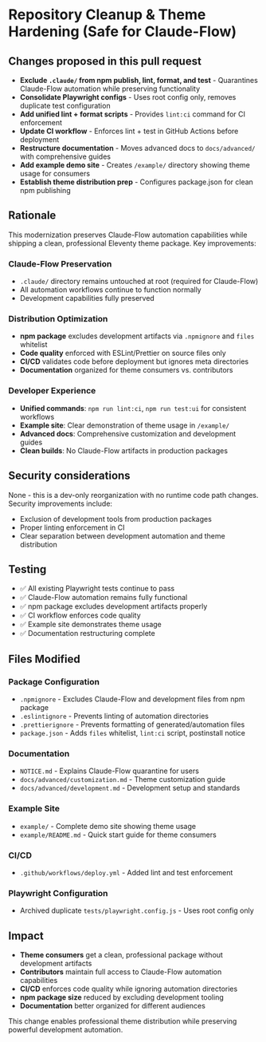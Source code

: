 # Repository Cleanup & Theme Hardening (Safe for Claude-Flow)

## Changes proposed in this pull request

- **Exclude `.claude/` from npm publish, lint, format, and test** - Quarantines
  Claude-Flow automation while preserving functionality
- **Consolidate Playwright configs** - Uses root config only, removes duplicate
  test configuration
- **Add unified lint + format scripts** - Provides `lint:ci` command for CI
  enforcement
- **Update CI workflow** - Enforces lint + test in GitHub Actions before
  deployment
- **Restructure documentation** - Moves advanced docs to `docs/advanced/` with
  comprehensive guides
- **Add example demo site** - Creates `/example/` directory showing theme usage
  for consumers
- **Establish theme distribution prep** - Configures package.json for clean npm
  publishing

## Rationale

This modernization preserves Claude-Flow automation capabilities while shipping
a clean, professional Eleventy theme package. Key improvements:

### Claude-Flow Preservation

- `.claude/` directory remains untouched at root (required for Claude-Flow)
- All automation workflows continue to function normally
- Development capabilities fully preserved

### Distribution Optimization

- **npm package** excludes development artifacts via `.npmignore` and `files`
  whitelist
- **Code quality** enforced with ESLint/Prettier on source files only
- **CI/CD** validates code before deployment but ignores meta directories
- **Documentation** organized for theme consumers vs. contributors

### Developer Experience

- **Unified commands**: `npm run lint:ci`, `npm run test:ui` for consistent
  workflows
- **Example site**: Clear demonstration of theme usage in `/example/`
- **Advanced docs**: Comprehensive customization and development guides
- **Clean builds**: No Claude-Flow artifacts in production packages

## Security considerations

None - this is a dev-only reorganization with no runtime code path changes.
Security improvements include:

- Exclusion of development tools from production packages
- Proper linting enforcement in CI
- Clear separation between development automation and theme distribution

## Testing

- ✅ All existing Playwright tests continue to pass
- ✅ Claude-Flow automation remains fully functional
- ✅ npm package excludes development artifacts properly
- ✅ CI workflow enforces code quality
- ✅ Example site demonstrates theme usage
- ✅ Documentation restructuring complete

## Files Modified

### Package Configuration

- `.npmignore` - Excludes Claude-Flow and development files from npm package
- `.eslintignore` - Prevents linting of automation directories
- `.prettierignore` - Prevents formatting of generated/automation files
- `package.json` - Adds `files` whitelist, `lint:ci` script, postinstall notice

### Documentation

- `NOTICE.md` - Explains Claude-Flow quarantine for users
- `docs/advanced/customization.md` - Theme customization guide
- `docs/advanced/development.md` - Development setup and standards

### Example Site

- `example/` - Complete demo site showing theme usage
- `example/README.md` - Quick start guide for theme consumers

### CI/CD

- `.github/workflows/deploy.yml` - Added lint and test enforcement

### Playwright Configuration

- Archived duplicate `tests/playwright.config.js` - Uses root config only

## Impact

- **Theme consumers** get a clean, professional package without development
  artifacts
- **Contributors** maintain full access to Claude-Flow automation capabilities
- **CI/CD** enforces code quality while ignoring automation directories
- **npm package size** reduced by excluding development tooling
- **Documentation** better organized for different audiences

This change enables professional theme distribution while preserving powerful
development automation.
